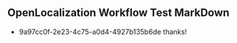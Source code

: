 ## OpenLocalization Workflow Test MarkDown
* 9a97cc0f-2e23-4c75-a0d4-4927b135b6de thanks!

<!--HONumber=Aug16_HO4-->


